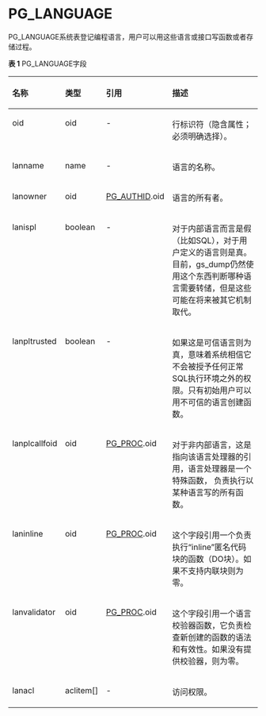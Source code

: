 # PG\_LANGUAGE<a name="ZH-CN_TOPIC_0289900930"></a>

PG\_LANGUAGE系统表登记编程语言，用户可以用这些语言或接口写函数或者存储过程。

**表 1**  PG\_LANGUAGE字段

<a name="zh-cn_topic_0283137263_zh-cn_topic_0237122297_zh-cn_topic_0059779185_t296e5c382de4482b8089ac873a1cc89a"></a>
<table><thead align="left"><tr id="zh-cn_topic_0283137263_zh-cn_topic_0237122297_zh-cn_topic_0059779185_r9e77a935e16143ef88985a01ed29a9f6"><th class="cellrowborder" valign="top" width="17.48%" id="mcps1.2.5.1.1"><p id="zh-cn_topic_0283137263_zh-cn_topic_0237122297_zh-cn_topic_0059779185_a8ba5069c3eed4e2b8f6d4f8f38f5463d"><a name="zh-cn_topic_0283137263_zh-cn_topic_0237122297_zh-cn_topic_0059779185_a8ba5069c3eed4e2b8f6d4f8f38f5463d"></a><a name="zh-cn_topic_0283137263_zh-cn_topic_0237122297_zh-cn_topic_0059779185_a8ba5069c3eed4e2b8f6d4f8f38f5463d"></a>名称</p>
</th>
<th class="cellrowborder" valign="top" width="14.099999999999998%" id="mcps1.2.5.1.2"><p id="zh-cn_topic_0283137263_zh-cn_topic_0237122297_zh-cn_topic_0059779185_a05f883d800024cc3bc7244d3c951ebbb"><a name="zh-cn_topic_0283137263_zh-cn_topic_0237122297_zh-cn_topic_0059779185_a05f883d800024cc3bc7244d3c951ebbb"></a><a name="zh-cn_topic_0283137263_zh-cn_topic_0237122297_zh-cn_topic_0059779185_a05f883d800024cc3bc7244d3c951ebbb"></a>类型</p>
</th>
<th class="cellrowborder" valign="top" width="20.49%" id="mcps1.2.5.1.3"><p id="zh-cn_topic_0283137263_zh-cn_topic_0237122297_zh-cn_topic_0059779185_aacf0811568e842fbb27217791ce5940b"><a name="zh-cn_topic_0283137263_zh-cn_topic_0237122297_zh-cn_topic_0059779185_aacf0811568e842fbb27217791ce5940b"></a><a name="zh-cn_topic_0283137263_zh-cn_topic_0237122297_zh-cn_topic_0059779185_aacf0811568e842fbb27217791ce5940b"></a>引用</p>
</th>
<th class="cellrowborder" valign="top" width="47.93%" id="mcps1.2.5.1.4"><p id="zh-cn_topic_0283137263_zh-cn_topic_0237122297_zh-cn_topic_0059779185_a69d49743d90d4165bef61ace708901ff"><a name="zh-cn_topic_0283137263_zh-cn_topic_0237122297_zh-cn_topic_0059779185_a69d49743d90d4165bef61ace708901ff"></a><a name="zh-cn_topic_0283137263_zh-cn_topic_0237122297_zh-cn_topic_0059779185_a69d49743d90d4165bef61ace708901ff"></a>描述</p>
</th>
</tr>
</thead>
<tbody><tr id="zh-cn_topic_0283137263_zh-cn_topic_0237122297_zh-cn_topic_0059779185_r06afc1af415f41a88abdadc17b4e9f94"><td class="cellrowborder" valign="top" width="17.48%" headers="mcps1.2.5.1.1 "><p id="zh-cn_topic_0283137263_zh-cn_topic_0237122297_zh-cn_topic_0059779185_ac03c6684a5a5413bb5982a8192d9d3f6"><a name="zh-cn_topic_0283137263_zh-cn_topic_0237122297_zh-cn_topic_0059779185_ac03c6684a5a5413bb5982a8192d9d3f6"></a><a name="zh-cn_topic_0283137263_zh-cn_topic_0237122297_zh-cn_topic_0059779185_ac03c6684a5a5413bb5982a8192d9d3f6"></a>oid</p>
</td>
<td class="cellrowborder" valign="top" width="14.099999999999998%" headers="mcps1.2.5.1.2 "><p id="zh-cn_topic_0283137263_zh-cn_topic_0237122297_zh-cn_topic_0059779185_a66ae03dc8f9b4990bf5e27ce26f1668d"><a name="zh-cn_topic_0283137263_zh-cn_topic_0237122297_zh-cn_topic_0059779185_a66ae03dc8f9b4990bf5e27ce26f1668d"></a><a name="zh-cn_topic_0283137263_zh-cn_topic_0237122297_zh-cn_topic_0059779185_a66ae03dc8f9b4990bf5e27ce26f1668d"></a>oid</p>
</td>
<td class="cellrowborder" valign="top" width="20.49%" headers="mcps1.2.5.1.3 "><p id="zh-cn_topic_0283137263_zh-cn_topic_0237122297_zh-cn_topic_0059779185_ae8657d2a3f9142c18fb39d024bde1778"><a name="zh-cn_topic_0283137263_zh-cn_topic_0237122297_zh-cn_topic_0059779185_ae8657d2a3f9142c18fb39d024bde1778"></a><a name="zh-cn_topic_0283137263_zh-cn_topic_0237122297_zh-cn_topic_0059779185_ae8657d2a3f9142c18fb39d024bde1778"></a>-</p>
</td>
<td class="cellrowborder" valign="top" width="47.93%" headers="mcps1.2.5.1.4 "><p id="zh-cn_topic_0283137263_zh-cn_topic_0237122297_zh-cn_topic_0059779185_ae37102527285420886a53403d3e76504"><a name="zh-cn_topic_0283137263_zh-cn_topic_0237122297_zh-cn_topic_0059779185_ae37102527285420886a53403d3e76504"></a><a name="zh-cn_topic_0283137263_zh-cn_topic_0237122297_zh-cn_topic_0059779185_ae37102527285420886a53403d3e76504"></a>行标识符（隐含属性；必须明确选择）。</p>
</td>
</tr>
<tr id="zh-cn_topic_0283137263_zh-cn_topic_0237122297_zh-cn_topic_0059779185_rc152d51f09784fdaa010dec54aeff730"><td class="cellrowborder" valign="top" width="17.48%" headers="mcps1.2.5.1.1 "><p id="zh-cn_topic_0283137263_zh-cn_topic_0237122297_zh-cn_topic_0059779185_a0fa68d10b5ef41d695e2fc93216a9575"><a name="zh-cn_topic_0283137263_zh-cn_topic_0237122297_zh-cn_topic_0059779185_a0fa68d10b5ef41d695e2fc93216a9575"></a><a name="zh-cn_topic_0283137263_zh-cn_topic_0237122297_zh-cn_topic_0059779185_a0fa68d10b5ef41d695e2fc93216a9575"></a>lanname</p>
</td>
<td class="cellrowborder" valign="top" width="14.099999999999998%" headers="mcps1.2.5.1.2 "><p id="zh-cn_topic_0283137263_zh-cn_topic_0237122297_zh-cn_topic_0059779185_ad35fd892e0874e7ea79690b1cc096a7e"><a name="zh-cn_topic_0283137263_zh-cn_topic_0237122297_zh-cn_topic_0059779185_ad35fd892e0874e7ea79690b1cc096a7e"></a><a name="zh-cn_topic_0283137263_zh-cn_topic_0237122297_zh-cn_topic_0059779185_ad35fd892e0874e7ea79690b1cc096a7e"></a>name</p>
</td>
<td class="cellrowborder" valign="top" width="20.49%" headers="mcps1.2.5.1.3 "><p id="zh-cn_topic_0283137263_zh-cn_topic_0237122297_zh-cn_topic_0059779185_aced993500255491b8961439957d1ee47"><a name="zh-cn_topic_0283137263_zh-cn_topic_0237122297_zh-cn_topic_0059779185_aced993500255491b8961439957d1ee47"></a><a name="zh-cn_topic_0283137263_zh-cn_topic_0237122297_zh-cn_topic_0059779185_aced993500255491b8961439957d1ee47"></a>-</p>
</td>
<td class="cellrowborder" valign="top" width="47.93%" headers="mcps1.2.5.1.4 "><p id="zh-cn_topic_0283137263_zh-cn_topic_0237122297_zh-cn_topic_0059779185_aa0fd810845aa4c3a932728c74ffc1c4b"><a name="zh-cn_topic_0283137263_zh-cn_topic_0237122297_zh-cn_topic_0059779185_aa0fd810845aa4c3a932728c74ffc1c4b"></a><a name="zh-cn_topic_0283137263_zh-cn_topic_0237122297_zh-cn_topic_0059779185_aa0fd810845aa4c3a932728c74ffc1c4b"></a>语言的名称。</p>
</td>
</tr>
<tr id="zh-cn_topic_0283137263_zh-cn_topic_0237122297_zh-cn_topic_0059779185_raf503351552d4dc99b11e22539947ead"><td class="cellrowborder" valign="top" width="17.48%" headers="mcps1.2.5.1.1 "><p id="zh-cn_topic_0283137263_zh-cn_topic_0237122297_zh-cn_topic_0059779185_a187511f96038467abac7f7b2f07221b2"><a name="zh-cn_topic_0283137263_zh-cn_topic_0237122297_zh-cn_topic_0059779185_a187511f96038467abac7f7b2f07221b2"></a><a name="zh-cn_topic_0283137263_zh-cn_topic_0237122297_zh-cn_topic_0059779185_a187511f96038467abac7f7b2f07221b2"></a>lanowner</p>
</td>
<td class="cellrowborder" valign="top" width="14.099999999999998%" headers="mcps1.2.5.1.2 "><p id="zh-cn_topic_0283137263_zh-cn_topic_0237122297_zh-cn_topic_0059779185_aef479fa259d24883ba89c7e12ea332b7"><a name="zh-cn_topic_0283137263_zh-cn_topic_0237122297_zh-cn_topic_0059779185_aef479fa259d24883ba89c7e12ea332b7"></a><a name="zh-cn_topic_0283137263_zh-cn_topic_0237122297_zh-cn_topic_0059779185_aef479fa259d24883ba89c7e12ea332b7"></a>oid</p>
</td>
<td class="cellrowborder" valign="top" width="20.49%" headers="mcps1.2.5.1.3 "><p id="zh-cn_topic_0283137263_zh-cn_topic_0237122297_zh-cn_topic_0059779185_ab14ff167da554a00b988911e3def86ad"><a name="zh-cn_topic_0283137263_zh-cn_topic_0237122297_zh-cn_topic_0059779185_ab14ff167da554a00b988911e3def86ad"></a><a name="zh-cn_topic_0283137263_zh-cn_topic_0237122297_zh-cn_topic_0059779185_ab14ff167da554a00b988911e3def86ad"></a><a href="PG_AUTHID.md">PG_AUTHID</a>.oid</p>
</td>
<td class="cellrowborder" valign="top" width="47.93%" headers="mcps1.2.5.1.4 "><p id="zh-cn_topic_0283137263_zh-cn_topic_0237122297_zh-cn_topic_0059779185_aa30ab2d8978d4edead2794c35f9944a0"><a name="zh-cn_topic_0283137263_zh-cn_topic_0237122297_zh-cn_topic_0059779185_aa30ab2d8978d4edead2794c35f9944a0"></a><a name="zh-cn_topic_0283137263_zh-cn_topic_0237122297_zh-cn_topic_0059779185_aa30ab2d8978d4edead2794c35f9944a0"></a>语言的所有者。</p>
</td>
</tr>
<tr id="zh-cn_topic_0283137263_zh-cn_topic_0237122297_zh-cn_topic_0059779185_r8241f83a83f64ccfb5c174385c3a1bd6"><td class="cellrowborder" valign="top" width="17.48%" headers="mcps1.2.5.1.1 "><p id="zh-cn_topic_0283137263_zh-cn_topic_0237122297_zh-cn_topic_0059779185_a647f56d0441c474abadbfbb5a69903e6"><a name="zh-cn_topic_0283137263_zh-cn_topic_0237122297_zh-cn_topic_0059779185_a647f56d0441c474abadbfbb5a69903e6"></a><a name="zh-cn_topic_0283137263_zh-cn_topic_0237122297_zh-cn_topic_0059779185_a647f56d0441c474abadbfbb5a69903e6"></a>lanispl</p>
</td>
<td class="cellrowborder" valign="top" width="14.099999999999998%" headers="mcps1.2.5.1.2 "><p id="zh-cn_topic_0283137263_zh-cn_topic_0237122297_zh-cn_topic_0059779185_a95daef001eb54ef9a4d81331fab89160"><a name="zh-cn_topic_0283137263_zh-cn_topic_0237122297_zh-cn_topic_0059779185_a95daef001eb54ef9a4d81331fab89160"></a><a name="zh-cn_topic_0283137263_zh-cn_topic_0237122297_zh-cn_topic_0059779185_a95daef001eb54ef9a4d81331fab89160"></a><span id="zh-cn_topic_0283137263_zh-cn_topic_0237122297_text9110745172710"><a name="zh-cn_topic_0283137263_zh-cn_topic_0237122297_text9110745172710"></a><a name="zh-cn_topic_0283137263_zh-cn_topic_0237122297_text9110745172710"></a>boolean</span></p>
</td>
<td class="cellrowborder" valign="top" width="20.49%" headers="mcps1.2.5.1.3 "><p id="zh-cn_topic_0283137263_zh-cn_topic_0237122297_zh-cn_topic_0059779185_add848395647d4e0482fa435484cbc839"><a name="zh-cn_topic_0283137263_zh-cn_topic_0237122297_zh-cn_topic_0059779185_add848395647d4e0482fa435484cbc839"></a><a name="zh-cn_topic_0283137263_zh-cn_topic_0237122297_zh-cn_topic_0059779185_add848395647d4e0482fa435484cbc839"></a>-</p>
</td>
<td class="cellrowborder" valign="top" width="47.93%" headers="mcps1.2.5.1.4 "><p id="zh-cn_topic_0283137263_zh-cn_topic_0237122297_zh-cn_topic_0059779185_a5af279bb04ca44f1baefe58aa0f64dcc"><a name="zh-cn_topic_0283137263_zh-cn_topic_0237122297_zh-cn_topic_0059779185_a5af279bb04ca44f1baefe58aa0f64dcc"></a><a name="zh-cn_topic_0283137263_zh-cn_topic_0237122297_zh-cn_topic_0059779185_a5af279bb04ca44f1baefe58aa0f64dcc"></a>对于内部语言而言是假（比如SQL），对于用户定义的语言则是真。目前，gs_dump仍然使用这个东西判断哪种语言需要转储，但是这些可能在将来被其它机制取代。</p>
</td>
</tr>
<tr id="zh-cn_topic_0283137263_zh-cn_topic_0237122297_zh-cn_topic_0059779185_rd477be5e2ac94e3cad1864d254a75361"><td class="cellrowborder" valign="top" width="17.48%" headers="mcps1.2.5.1.1 "><p id="zh-cn_topic_0283137263_zh-cn_topic_0237122297_zh-cn_topic_0059779185_a4a888b8705494185ab64316ef81d8666"><a name="zh-cn_topic_0283137263_zh-cn_topic_0237122297_zh-cn_topic_0059779185_a4a888b8705494185ab64316ef81d8666"></a><a name="zh-cn_topic_0283137263_zh-cn_topic_0237122297_zh-cn_topic_0059779185_a4a888b8705494185ab64316ef81d8666"></a>lanpltrusted</p>
</td>
<td class="cellrowborder" valign="top" width="14.099999999999998%" headers="mcps1.2.5.1.2 "><p id="zh-cn_topic_0283137263_zh-cn_topic_0237122297_zh-cn_topic_0059779185_abdb308b8b92449f0b128fad3b3f8b1d0"><a name="zh-cn_topic_0283137263_zh-cn_topic_0237122297_zh-cn_topic_0059779185_abdb308b8b92449f0b128fad3b3f8b1d0"></a><a name="zh-cn_topic_0283137263_zh-cn_topic_0237122297_zh-cn_topic_0059779185_abdb308b8b92449f0b128fad3b3f8b1d0"></a><span id="zh-cn_topic_0283137263_zh-cn_topic_0237122297_text1552813399274"><a name="zh-cn_topic_0283137263_zh-cn_topic_0237122297_text1552813399274"></a><a name="zh-cn_topic_0283137263_zh-cn_topic_0237122297_text1552813399274"></a>boolean</span></p>
</td>
<td class="cellrowborder" valign="top" width="20.49%" headers="mcps1.2.5.1.3 "><p id="zh-cn_topic_0283137263_zh-cn_topic_0237122297_zh-cn_topic_0059779185_a5a3e67b016824a9e98dd539217ad0fd6"><a name="zh-cn_topic_0283137263_zh-cn_topic_0237122297_zh-cn_topic_0059779185_a5a3e67b016824a9e98dd539217ad0fd6"></a><a name="zh-cn_topic_0283137263_zh-cn_topic_0237122297_zh-cn_topic_0059779185_a5a3e67b016824a9e98dd539217ad0fd6"></a>-</p>
</td>
<td class="cellrowborder" valign="top" width="47.93%" headers="mcps1.2.5.1.4 "><p id="zh-cn_topic_0283137263_zh-cn_topic_0237122297_zh-cn_topic_0059779185_a6097fd0f870a4af3a4d976952808a0ea"><a name="zh-cn_topic_0283137263_zh-cn_topic_0237122297_zh-cn_topic_0059779185_a6097fd0f870a4af3a4d976952808a0ea"></a><a name="zh-cn_topic_0283137263_zh-cn_topic_0237122297_zh-cn_topic_0059779185_a6097fd0f870a4af3a4d976952808a0ea"></a>如果这是可信语言则为真，意味着系统相信它不会被授予任何正常SQL执行环境之外的权限。只有初始用户可以用不可信的语言创建函数。</p>
</td>
</tr>
<tr id="zh-cn_topic_0283137263_zh-cn_topic_0237122297_zh-cn_topic_0059779185_r9b0d687b39eb4198bd84a1f504d0c277"><td class="cellrowborder" valign="top" width="17.48%" headers="mcps1.2.5.1.1 "><p id="zh-cn_topic_0283137263_zh-cn_topic_0237122297_zh-cn_topic_0059779185_a941c9dd14a6e465fa009c38997adb512"><a name="zh-cn_topic_0283137263_zh-cn_topic_0237122297_zh-cn_topic_0059779185_a941c9dd14a6e465fa009c38997adb512"></a><a name="zh-cn_topic_0283137263_zh-cn_topic_0237122297_zh-cn_topic_0059779185_a941c9dd14a6e465fa009c38997adb512"></a>lanplcallfoid</p>
</td>
<td class="cellrowborder" valign="top" width="14.099999999999998%" headers="mcps1.2.5.1.2 "><p id="zh-cn_topic_0283137263_zh-cn_topic_0237122297_zh-cn_topic_0059779185_a561d73064b0a4179aef5a2f3b4f275fe"><a name="zh-cn_topic_0283137263_zh-cn_topic_0237122297_zh-cn_topic_0059779185_a561d73064b0a4179aef5a2f3b4f275fe"></a><a name="zh-cn_topic_0283137263_zh-cn_topic_0237122297_zh-cn_topic_0059779185_a561d73064b0a4179aef5a2f3b4f275fe"></a>oid</p>
</td>
<td class="cellrowborder" valign="top" width="20.49%" headers="mcps1.2.5.1.3 "><p id="zh-cn_topic_0283137263_zh-cn_topic_0237122297_zh-cn_topic_0059779185_ac53628dd501c4e4ca2d10741c82728b7"><a name="zh-cn_topic_0283137263_zh-cn_topic_0237122297_zh-cn_topic_0059779185_ac53628dd501c4e4ca2d10741c82728b7"></a><a name="zh-cn_topic_0283137263_zh-cn_topic_0237122297_zh-cn_topic_0059779185_ac53628dd501c4e4ca2d10741c82728b7"></a><a href="PG_PROC.md">PG_PROC</a>.oid</p>
</td>
<td class="cellrowborder" valign="top" width="47.93%" headers="mcps1.2.5.1.4 "><p id="zh-cn_topic_0283137263_zh-cn_topic_0237122297_zh-cn_topic_0059779185_a3d146d75214e4c8da8f3344ca941ba36"><a name="zh-cn_topic_0283137263_zh-cn_topic_0237122297_zh-cn_topic_0059779185_a3d146d75214e4c8da8f3344ca941ba36"></a><a name="zh-cn_topic_0283137263_zh-cn_topic_0237122297_zh-cn_topic_0059779185_a3d146d75214e4c8da8f3344ca941ba36"></a>对于非内部语言，这是指向该语言处理器的引用，语言处理器是一个特殊函数， 负责执行以某种语言写的所有函数。</p>
</td>
</tr>
<tr id="zh-cn_topic_0283137263_zh-cn_topic_0237122297_zh-cn_topic_0059779185_rc9736b07409c4d998130cdf15b7c7d57"><td class="cellrowborder" valign="top" width="17.48%" headers="mcps1.2.5.1.1 "><p id="zh-cn_topic_0283137263_zh-cn_topic_0237122297_zh-cn_topic_0059779185_a10300d43e5144d17906ee7b355da2af5"><a name="zh-cn_topic_0283137263_zh-cn_topic_0237122297_zh-cn_topic_0059779185_a10300d43e5144d17906ee7b355da2af5"></a><a name="zh-cn_topic_0283137263_zh-cn_topic_0237122297_zh-cn_topic_0059779185_a10300d43e5144d17906ee7b355da2af5"></a>laninline</p>
</td>
<td class="cellrowborder" valign="top" width="14.099999999999998%" headers="mcps1.2.5.1.2 "><p id="zh-cn_topic_0283137263_zh-cn_topic_0237122297_zh-cn_topic_0059779185_a1cfe6af94c7a4d1da0e80f7f53d42505"><a name="zh-cn_topic_0283137263_zh-cn_topic_0237122297_zh-cn_topic_0059779185_a1cfe6af94c7a4d1da0e80f7f53d42505"></a><a name="zh-cn_topic_0283137263_zh-cn_topic_0237122297_zh-cn_topic_0059779185_a1cfe6af94c7a4d1da0e80f7f53d42505"></a>oid</p>
</td>
<td class="cellrowborder" valign="top" width="20.49%" headers="mcps1.2.5.1.3 "><p id="zh-cn_topic_0283137263_zh-cn_topic_0237122297_zh-cn_topic_0059779185_ac8277d5d742642efb07d8c7241b97dd6"><a name="zh-cn_topic_0283137263_zh-cn_topic_0237122297_zh-cn_topic_0059779185_ac8277d5d742642efb07d8c7241b97dd6"></a><a name="zh-cn_topic_0283137263_zh-cn_topic_0237122297_zh-cn_topic_0059779185_ac8277d5d742642efb07d8c7241b97dd6"></a><a href="PG_PROC.md">PG_PROC</a>.oid</p>
</td>
<td class="cellrowborder" valign="top" width="47.93%" headers="mcps1.2.5.1.4 "><p id="zh-cn_topic_0283137263_zh-cn_topic_0237122297_zh-cn_topic_0059779185_a0e405dd530f14ef3a27a2a1e5e3c7791"><a name="zh-cn_topic_0283137263_zh-cn_topic_0237122297_zh-cn_topic_0059779185_a0e405dd530f14ef3a27a2a1e5e3c7791"></a><a name="zh-cn_topic_0283137263_zh-cn_topic_0237122297_zh-cn_topic_0059779185_a0e405dd530f14ef3a27a2a1e5e3c7791"></a>这个字段引用一个负责执行“inline”匿名代码块的函数（DO块）。如果不支持内联块则为零。</p>
</td>
</tr>
<tr id="zh-cn_topic_0283137263_zh-cn_topic_0237122297_zh-cn_topic_0059779185_r48fbdce492c6481b972e99209f283b32"><td class="cellrowborder" valign="top" width="17.48%" headers="mcps1.2.5.1.1 "><p id="zh-cn_topic_0283137263_zh-cn_topic_0237122297_zh-cn_topic_0059779185_ac773ef46c74c467fb87be57c88d6d672"><a name="zh-cn_topic_0283137263_zh-cn_topic_0237122297_zh-cn_topic_0059779185_ac773ef46c74c467fb87be57c88d6d672"></a><a name="zh-cn_topic_0283137263_zh-cn_topic_0237122297_zh-cn_topic_0059779185_ac773ef46c74c467fb87be57c88d6d672"></a>lanvalidator</p>
</td>
<td class="cellrowborder" valign="top" width="14.099999999999998%" headers="mcps1.2.5.1.2 "><p id="zh-cn_topic_0283137263_zh-cn_topic_0237122297_zh-cn_topic_0059779185_a2158ebe3bb0d478b9da76c89b6b282dc"><a name="zh-cn_topic_0283137263_zh-cn_topic_0237122297_zh-cn_topic_0059779185_a2158ebe3bb0d478b9da76c89b6b282dc"></a><a name="zh-cn_topic_0283137263_zh-cn_topic_0237122297_zh-cn_topic_0059779185_a2158ebe3bb0d478b9da76c89b6b282dc"></a>oid</p>
</td>
<td class="cellrowborder" valign="top" width="20.49%" headers="mcps1.2.5.1.3 "><p id="zh-cn_topic_0283137263_zh-cn_topic_0237122297_zh-cn_topic_0059779185_a351aadbb93884132beca8b0c29a360ef"><a name="zh-cn_topic_0283137263_zh-cn_topic_0237122297_zh-cn_topic_0059779185_a351aadbb93884132beca8b0c29a360ef"></a><a name="zh-cn_topic_0283137263_zh-cn_topic_0237122297_zh-cn_topic_0059779185_a351aadbb93884132beca8b0c29a360ef"></a><a href="PG_PROC.md">PG_PROC</a>.oid</p>
</td>
<td class="cellrowborder" valign="top" width="47.93%" headers="mcps1.2.5.1.4 "><p id="zh-cn_topic_0283137263_zh-cn_topic_0237122297_zh-cn_topic_0059779185_af305c3b2935a43c190f293316d970492"><a name="zh-cn_topic_0283137263_zh-cn_topic_0237122297_zh-cn_topic_0059779185_af305c3b2935a43c190f293316d970492"></a><a name="zh-cn_topic_0283137263_zh-cn_topic_0237122297_zh-cn_topic_0059779185_af305c3b2935a43c190f293316d970492"></a>这个字段引用一个语言校验器函数，它负责检查新创建的函数的语法和有效性。如果没有提供校验器，则为零。</p>
</td>
</tr>
<tr id="zh-cn_topic_0283137263_zh-cn_topic_0237122297_zh-cn_topic_0059779185_r215a174f4b194da99af7813ab2ca9791"><td class="cellrowborder" valign="top" width="17.48%" headers="mcps1.2.5.1.1 "><p id="zh-cn_topic_0283137263_zh-cn_topic_0237122297_zh-cn_topic_0059779185_accc48f3011ad46bb8a92912f515dce0c"><a name="zh-cn_topic_0283137263_zh-cn_topic_0237122297_zh-cn_topic_0059779185_accc48f3011ad46bb8a92912f515dce0c"></a><a name="zh-cn_topic_0283137263_zh-cn_topic_0237122297_zh-cn_topic_0059779185_accc48f3011ad46bb8a92912f515dce0c"></a>lanacl</p>
</td>
<td class="cellrowborder" valign="top" width="14.099999999999998%" headers="mcps1.2.5.1.2 "><p id="zh-cn_topic_0283137263_zh-cn_topic_0237122297_zh-cn_topic_0059779185_ad497f1f4cba34a99a6ac4165067cdd00"><a name="zh-cn_topic_0283137263_zh-cn_topic_0237122297_zh-cn_topic_0059779185_ad497f1f4cba34a99a6ac4165067cdd00"></a><a name="zh-cn_topic_0283137263_zh-cn_topic_0237122297_zh-cn_topic_0059779185_ad497f1f4cba34a99a6ac4165067cdd00"></a>aclitem[]</p>
</td>
<td class="cellrowborder" valign="top" width="20.49%" headers="mcps1.2.5.1.3 "><p id="zh-cn_topic_0283137263_zh-cn_topic_0237122297_zh-cn_topic_0059779185_ae94e4808c13e47b78c90dc9e386eaafd"><a name="zh-cn_topic_0283137263_zh-cn_topic_0237122297_zh-cn_topic_0059779185_ae94e4808c13e47b78c90dc9e386eaafd"></a><a name="zh-cn_topic_0283137263_zh-cn_topic_0237122297_zh-cn_topic_0059779185_ae94e4808c13e47b78c90dc9e386eaafd"></a>-</p>
</td>
<td class="cellrowborder" valign="top" width="47.93%" headers="mcps1.2.5.1.4 "><p id="zh-cn_topic_0283137263_zh-cn_topic_0237122297_zh-cn_topic_0059779185_a938ee5228d3b4702a48b8b1faa33a94f"><a name="zh-cn_topic_0283137263_zh-cn_topic_0237122297_zh-cn_topic_0059779185_a938ee5228d3b4702a48b8b1faa33a94f"></a><a name="zh-cn_topic_0283137263_zh-cn_topic_0237122297_zh-cn_topic_0059779185_a938ee5228d3b4702a48b8b1faa33a94f"></a>访问权限。</p>
</td>
</tr>
</tbody>
</table>


